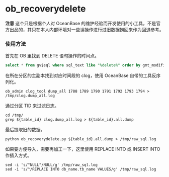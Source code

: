 # ob_recoverydelete
**注意** 这个只是根据个人对 OceanBase 的维护经验而开发使用的小工具，不是官方出品的，其只在本人内部环境对一些误操作进行过旧数据捞回来作为回退参考。



### 使用方法

首先在 OB 里找到 DELETE 语句操作的时间点。

```sql
select * from gv$sql where sql_text like "%delete%" order by gmt_modified;
```

在所在分区的主副本找到对应时间段的 clog，使用 OceanBase 自带的工具反序列化。

```shell
ob_admin clog_tool dump_all 1788 1789 1790 1791 1792 1793 1794 > /tmp/clog.dump_all.log
```

通过分区 TID 来过滤日志。

```shell
cd /tmp/
grep ${table_id} clog.dump_all.log > ${table_id}.all.dump
```

最后提取旧的数据。

```shell
python ob_recoverydelete.py ${table_id}.all.dump > /tmp/raw_sql.log
```

如果要方便导入，需要再加工一下，这里使用 REPLACE INTO 或 INSERT INTO 作插入方式。

```shell
sed -i 's/"NULL"/NULL/g' /tmp/raw_sql.log
sed -i 's/^/REPLACE INTO db_name.tb_name VALUES/g' /tmp/raw_sql.log
```


